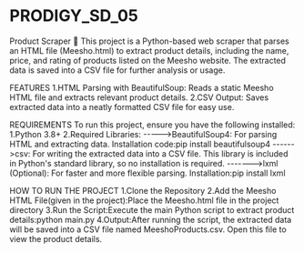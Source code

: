 # PRODIGY_SD_05
Product Scraper 🛒
This project is a Python-based web scraper that parses an HTML file (Meesho.html) to extract product details, including the name, price, and rating of products listed on the Meesho website. The extracted data is saved into a CSV file for further analysis or usage.

FEATURES
1.HTML Parsing with BeautifulSoup: Reads a static Meesho HTML file and extracts relevant product details.
2.CSV Output: Saves extracted data into a neatly formatted CSV file for easy use.

REQUIREMENTS
To run this project, ensure you have the following installed:
1.Python 3.8+
2.Required Libraries:
----->BeautifulSoup4: For parsing HTML and extracting data.
Installation code:pip install beautifulsoup4
------>csv: For writing the extracted data into a CSV file.
This library is included in Python's standard library, so no installation is required.
------->lxml (Optional): For faster and more flexible parsing.
Installation:pip install lxml

HOW TO RUN THE PROJECT
1.Clone the Repository
2.Add the Meesho HTML File(given in the project):Place the Meesho.html file in the project directory
3.Run the Script:Execute the main Python script to extract product details:python main.py
4.Output:After running the script, the extracted data will be saved into a CSV file named MeeshoProducts.csv. Open this file to view the product details.



